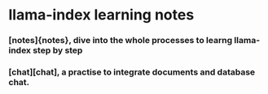# llama-index learning notes

### [notes]{notes}, dive into the whole processes to learng llama-index step by step
### [chat][chat], a practise to integrate documents and database chat.